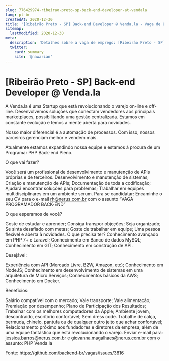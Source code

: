 ```yaml
---
slug: 776429974-ribeirao-preto-sp-back-end-developer-at-vendala
lang: pt-br
createdAt: 2020-12-30
title: '[Ribeirão Preto - SP] Back-end Developer @ Venda.la - Vaga de Emprego'
sitemap:
  lastModified: 2020-12-30
meta:
  description: 'Detalhes sobre a vaga de emprego: [Ribeirão Preto - SP] Back-end Developer @ Venda.la'
  twitter:
    card: summary
    site: '@nawarian'
---
```


# [Ribeirão Preto - SP] Back-end Developer @ Venda.la

A Venda.la é uma Startup que está revolucionando o varejo on-line e off-line. Desenvolvemos soluções que conectam vendedores aos principais marketplaces, possibilitando uma gestão centralizada. Estamos em constante evolução e temos a mente aberta para novidades.

Nosso maior diferencial é a automação de processos. Com isso, nossos parceiros gerenciam melhor e vendem mais.

Atualmente estamos expandindo nossa equipe e estamos à procura de um Programar PHP Back-end Pleno.

O que vai fazer?

Você será um profissional de desenvolvimento e manutenção de APIs próprias e de terceiros.
Desenvolvimento e manutenção de sistemas;
Criação e manutenção de APIs;
Documentação de toda a codificação;
Ajudará encontrar soluções para problemas;
Trabalhar em equipes multidisciplinares em um ambiente scrum.
Para se candidatar:
Encaminhe o seu CV para o e-mail rh@nerus.com.br com o assunto “VAGA PROGRAMADOR BACK-END”

O que esperamos de você?

Goste de estudar e aprender;
Consiga transpor objeções;
Seja organizado;
Se sinta desafiado com metas;
Goste de trabalhar em equipe;
Uma pessoa flexível e aberta à novidades.
O que precisa ter?
Conhecimento avançado em PHP 7+ e Laravel;
Conhecimento em Banco de dados MySQL;
Conhecimento em GIT;
Conhecimento em construção de API.

Desejável:

Experiência com API (Mercado Livre, B2W, Amazon, etc);
Conhecimento em NodeJS;
Conhecimento em desenvolvimento de sistemas em uma arquitetura de Micro Serviços;
Conhecimentos básicos da AWS;
Conhecimento em Docker.

Benefícios:

Salário compatível com o mercado;
Vale transporte;
Vale alimentação;
Premiação por desempenho;
Plano de Participação dos Resultados;
Trabalhar com os melhores computadores da Apple;
Ambiente jovem, descontraído, escritório confortável;
Sem dress code. Trabalhe de calça, bermuda, chinelo, pantufa ou de qualquer outro jeito que achar confortável;
Relacionamento próximo aos fundadores e diretores da empresa, além de uma equipe fantástica que está revolucionando o varejo.
Enviar e-mail para: jessica.barros@nerus.com.br e giovanna.magalhaes@nerus.com.br com o assunto: PHP Venda.la

Fonte: https://github.com/backend-br/vagas/issues/3816